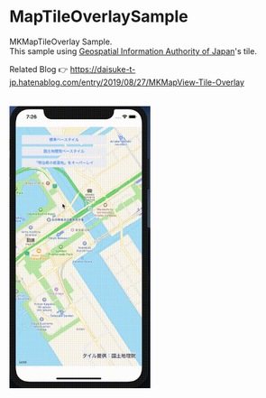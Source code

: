 # MapTileOverlaySample

MKMapTileOverlay Sample.  
This sample using [Geospatial Information Authority of Japan](https://www.gsi.go.jp/)'s tile.
  
Related Blog 👉 https://daisuke-t-jp.hatenablog.com/entry/2019/08/27/MKMapView-Tile-Overlay
<br />
<br />
<br />
<img src="https://raw.githubusercontent.com/daisuke-t-jp/MapTileOverlaySample/master/MapTile.gif" width="250px">
